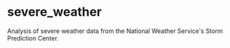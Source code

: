 # severe_weather
Analysis of severe weather data from the National Weather Service's Storm Prediction Center.
